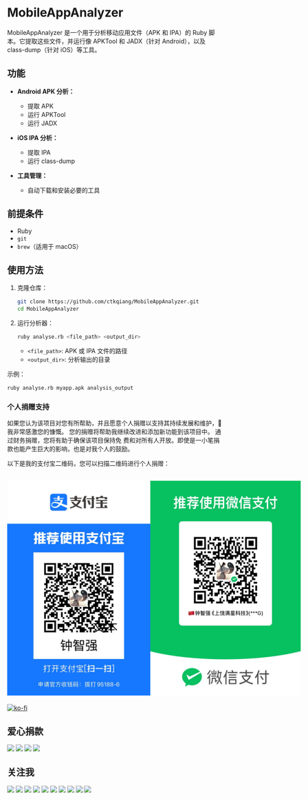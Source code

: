 # MobileAppAnalyzer

MobileAppAnalyzer 是一个用于分析移动应用文件（APK 和 IPA）的 Ruby 脚本。它提取这些文件，并运行像 APKTool 和 JADX（针对 Android），以及 class-dump（针对 iOS）等工具。

## 功能

- **Android APK 分析：**
  - 提取 APK
  - 运行 APKTool
  - 运行 JADX

- **iOS IPA 分析：**
  - 提取 IPA
  - 运行 class-dump

- **工具管理：**
  - 自动下载和安装必要的工具

## 前提条件

- Ruby
- `git`
- `brew`（适用于 macOS）

## 使用方法

1. 克隆仓库：

    ```sh
    git clone https://github.com/ctkqiang/MobileAppAnalyzer.git
    cd MobileAppAnalyzer
    ```

2. 运行分析器：

    ```sh
    ruby analyse.rb <file_path> <output_dir>
    ```

    - `<file_path>`: APK 或 IPA 文件的路径
    - `<output_dir>`: 分析输出的目录

示例：

```sh
ruby analyse.rb myapp.apk analysis_output
```



### 个人捐赠支持
如果您认为该项目对您有所帮助，并且愿意个人捐赠以支持其持续发展和维护，🥰我非常感激您的慷慨。
您的捐赠将帮助我继续改进和添加新功能到该项目中。 通过财务捐赠，您将有助于确保该项目保持免
费和对所有人开放。即使是一小笔捐款也能产生巨大的影响，也是对我个人的鼓励。

以下是我的支付宝二维码，您可以扫描二维码进行个人捐赠：

<br />
<div style="display: flex; justify-content: space-between; margin-bottom: 20px;">
  <img src="https://github.com/ctkqiang/ctkqiang/blob/main/assets/IMG_9863.jpg?raw=true" style="height: 500px !important; width: 350px !important;">
 
  <img src="https://github.com/ctkqiang/ctkqiang/blob/main/assets/IMG_9859.JPG?raw=true" style="height: 500px !important; width: 350px !important;">
</div>


[![ko-fi](https://ko-fi.com/img/githubbutton_sm.svg)](https://ko-fi.com/F1F5VCZJU)

## 爱心捐款
<a href="https://qr.alipay.com/fkx19369scgxdrkv8mxso92"><img src="https://img.shields.io/badge/alipay-00A1E9?style=for-the-badge&logo=alipay&logoColor=white"></a> <a href="https://ko-fi.com/F1F5VCZJU"><img src="https://img.shields.io/badge/Ko--fi-F16061?style=for-the-badge&logo=ko-fi&logoColor=white"></a> <a href="https://www.paypal.com/paypalme/ctkqiang"><img src="https://img.shields.io/badge/PayPal-00457C?style=for-the-badge&logo=paypal&logoColor=white"></a> <a href="https://donate.stripe.com/00gg2nefu6TK1LqeUY"><img src="https://img.shields.io/badge/Stripe-626CD9?style=for-the-badge&logo=Stripe&logoColor=white"></a>

## 关注我
<a href="https://twitch.tv/ctkqiang"><img src="https://img.shields.io/badge/Twitch-9146FF?style=for-the-badge&logo=twitch&logoColor=white"></a> <a href="https://open.spotify.com/user/22sblyn4dsymya3xinw3umhai"><img src="https://img.shields.io/badge/Spotify-1ED760?&style=for-the-badge&logo=spotify&logoColor=white"></a> <a href="https://www.tiktok.com/@ctkqiang"><img src="https://img.shields.io/badge/TikTok-000000?style=for-the-badge&logo=tiktok&logoColor=white"></a> <a href="https://stackoverflow.com/users/10758321/%e9%92%9f%e6%99%ba%e5%bc%ba"><img src="https://img.shields.io/badge/Stack_Overflow-FE7A16?style=for-the-badge&logo=stack-overflow&logoColor=white"></a> <a href="https://www.facebook.com/JohnMelodyme/"><img src="https://img.shields.io/badge/Facebook-1877F2?style=for-the-badge&logo=facebook&logoColor=white"></a> <a href="https://github.com/ctkqiang"><img src="https://img.shields.io/badge/GitHub-100000?style=for-the-badge&logo=github&logoColor=white"></a> <a href="https://www.instagram.com/ctkqiang"><img src="https://img.shields.io/badge/Instagram-E4405F?style=for-the-badge&logo=instagram&logoColor=white"></a> <a href="https://www.linkedin.com/in/ctkqiang/"><img src="https://img.shields.io/badge/LinkedIn-0077B5?style=for-the-badge&logo=linkedin&logoColor=white"></a> <a href="https://linktr.ee/ctkqiang.official"><img src="https://img.shields.io/badge/linktree-39E09B?style=for-the-badge&logo=linktree&logoColor=white"></a> <a href="https://github.com/ctkqiang/ctkqiang/blob/main/assets/IMG_9245.JPG?raw=true"><img src="https://img.shields.io/badge/WeChat-07C160?style=for-the-badge&logo=wechat&logoColor=white"></a>

